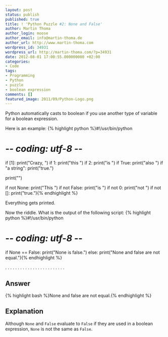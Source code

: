```yaml
---
layout: post
status: publish
published: true
title: ! 'Python Puzzle #2: None and False'
author: Martin Thoma
author_login: moose
author_email: info@martin-thoma.de
author_url: http://www.martin-thoma.com
wordpress_id: 34931
wordpress_url: http://martin-thoma.com/?p=34931
date: 2012-08-01 17:00:55.000000000 +02:00
categories:
- Code
tags:
- Programming
- Python
- puzzle
- boolean expression
comments: []
featured_image: 2011/09/Python-Logo.png
---
```

Python automatically casts to boolean if you use another type of variable for a boolean expression.

Here is an example:
{% highlight python %}#!/usr/bin/python
# -*- coding: utf-8 -*-

if [1]:
    print("Crazy, ")
if 1:
    print("this ")
if 2:
    print("is ")
if True:
    print("also ")
if "a string":
    print("true.")

print("")

if not None:
    print("This ")
if not False:
    print("is ")
if not 0:
    print("not ")
if not []:
    print("true."){% endhighlight %}

Everything gets printed.

Now the riddle. What is the output of the following script:
{% highlight python %}#!/usr/bin/python
# -*- coding: utf-8 -*-

if None == False:
    print("None is false.")
else:
    print("None and false are not equal."){% endhighlight %}

.
.
.
.
.
.
.
.
.
.
.
.
.
.
.
.
.
.
.
.
.
.
.
.

<h2>Answer</h2>
{% highlight bash %}None and false are not equal.{% endhighlight %}

<h2>Explanation</h2>
Although <code>None</code> and <code>False</code> evaluate to <code>False</code> if they are used in a boolean expression, <code>None</code> is not the same as <code>False</code>.
